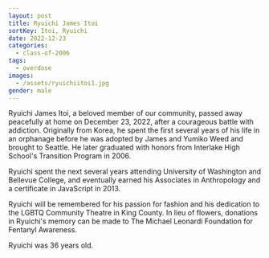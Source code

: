 ```yaml
---
layout: post
title: Ryuichi James Itoi
sortKey: Itoi, Ryuichi
date: 2022-12-23
categories:
  - class-of-2006
tags:
  - overdose
images:
  - /assets/ryuichiitoi1.jpg
gender: male
---
```

Ryuichi James Itoi, a beloved member of our community, passed away peacefully at home on December 23, 2022, after a courageous battle with addiction. Originally from Korea, he spent the first several years of his life in an orphanage before he was adopted by James and Yumiko Weed and brought to Seattle. He later graduated with honors from Interlake High School's Transition Program in 2006.

Ryuichi spent the next several years attending University of Washington and Bellevue College, and eventually earned his Associates in Anthropology and a certificate in JavaScript in 2013. 

Ryuichi will be remembered for his passion for fashion and his dedication to the LGBTQ Community Theatre in King County. In lieu of flowers, donations in Ryuichi's memory can be made to The Michael Leonardi Foundation for Fentanyl Awareness.

Ryuichi was 36 years old.